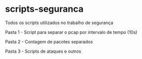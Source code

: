 # scripts-seguranca

Todos os scripts utilizados no trabalho de segurança

Pasta 1 - Script para separar o pcap por intervalo de tempo (10s)

Pasta 2 - Contagem de pacotes separados 

Pasta 3 - Scripts de ataques e outros


